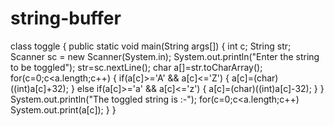 # string-buffer
class toggle
{
 public static void main(String args[])
 {
     int c;
 String str;
 Scanner sc = new Scanner(System.in);
 System.out.println("Enter the string to be toggled");
 str=sc.nextLine();
 char a[]=str.toCharArray();
     for(c=0;c<a.length;c++)
     {
         if(a[c]>='A' && a[c]<='Z')
         {
             a[c]=(char)((int)a[c]+32);
         }
         else if(a[c]>='a' && a[c]<='z')
         {
             a[c]=(char)((int)a[c]-32);
         }
     }
       System.out.println("The toggled string is :-");
 for(c=0;c<a.length;c++)
     System.out.print(a[c]);
 }
}
